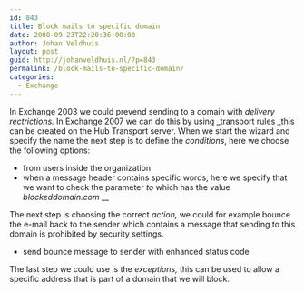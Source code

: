 ```yaml
---
id: 843
title: Block mails to specific domain
date: 2008-09-23T22:20:36+00:00
author: Johan Veldhuis
layout: post
guid: http://johanveldhuis.nl/?p=843
permalink: /block-mails-to-specific-domain/
categories:
  - Exchange
---
```

In Exchange 2003 we could prevend sending to a domain with _delivery rectrictions._ In Exchange 2007 we can do this by using _transport rules _this can be created on the Hub Transport server. When we start the wizard and specify the name the next step is to define the _conditions_, here we choose the following options:

  * from users inside the organization
  * when a message header contains specific words, here we specify that we want to check the parameter _to_ which has the value _blockeddomain.com_ __

The next step is choosing the correct _action,_ we could for example bounce the e-mail back to the sender which contains a message that sending to this domain is prohibited by security settings.

  * send bounce message to sender with enhanced status code

The last step we could use is the _exceptions,_ this can be used to allow a specific address that is part of a domain that we will block.